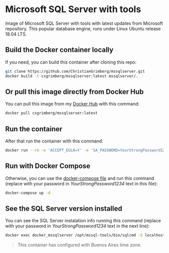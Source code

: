 # Microsoft SQL Server with tools

Image of Microsoft SQL Server with tools with latest updates from Microsoft repository. This popular database engine, runs under Linux Ubuntu release 18.04 LTS.

## Build the Docker container locally

If you need, you can build this container after cloning this repo:

```bash
git clone https://github.com/ChristianGrimberg/mssqlserver.git
docker build -t csgrimberg/mssqlserver:latest mssqlserver/.
```

## Or pull this image directly from Docker Hub

You can pull this image from my [Docker Hub](https://hub.docker.com/r/csgrimberg/mssqlserver) with this command:

```bash
docker pull csgrimberg/mssqlserver:latest
```

## Run the container

After that run the container with this command:

```bash
docker run --rm -e 'ACCEPT_EULA=Y' -e 'SA_PASSWORD=YourStrongPassword1234' -e 'MSSQL_PID=Express' -p 0.0.0.0:1433:1433 -v dbdata:/var/opt/mssql --name docker_mssqlserver -d csgrimberg/mssqlserver:latest
```

## Run with Docker Compose

Otherwise, you can use the [docker-compose file](docker-compose.yml) and run this command (replace with your password in _YourStrongPassword1234_ text in this file):

```bash
docker-compose up -d
```

## See the SQL Server version installed

You can see the SQL Server instalation info running this command (replace with your password in _YourStrongPassword1234_ text in the next line):

```bash
docker exec docker_mssqlserver /opt/mssql-tools/bin/sqlcmd -S localhost -U SA -P 'YourStrongPassword1234' -Q 'SELECT @@VERSION'
```

> This container has configured with Buenos Aires time zone.